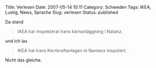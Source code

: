 Title: Verlesen
Date: 2007-05-14 10:11
Category: Schweden
Tags: IKEA, Lustig, News, Sprache
Slug: verlesen
Status: published

Da stand

> IAEA har inspekterat Irans kärnanläggning i Natanz.

und ich las

> IKEA hat Irans Kernkraftanlagen in Nantanz inspiziert.

Nicht das gleiche.

